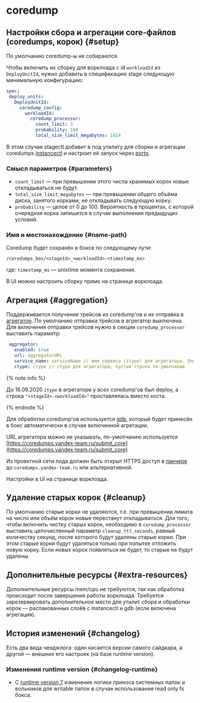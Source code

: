 # coredump

## Настройки сбора и агрегации core-файлов (coredumps, корок) {#setup}

По умолчанию coredump-ы не собираются.

Чтобы включить их сборку для ворклоада с id `workloadId` из `DeployUnitId`, нужно добавить в спецификацию stage следующую минимальную конфигурацию:

```yaml
spec:
 deploy_units:
   DeployUnitId:
     coredump_config: 
       workloadId: 
         coredump_processor: 
           count_limit: 3
           probability: 100
           total_size_limit_megabytes: 1024
```

В этом случае stagectl добавит в под утилиту для сборки и агрегации coredumps [instancectl](https://sandbox.yandex-team.ru/resource/1536388832/view) и настроит её запуск через [porto](https://github.com/yandex/porto/blob/master/porto.md#coredumps).

### Смысл параметров {#parameters}

* `count_limit` — при превышении этого числа хранимых корок новые откладываться не будут.
* `total_size_limit_megabytes` — при превышении общего объёма диска, занятого корками, не откладывать следующую корку.
* `probability` — целое от 0 до 100. Вероятность в процентах, с которой очередная корка запишется в случае выполнения предыдущих условий.

### Имя и местонахождение {#name-path}

Coredump будет сохранён в боксе по следующему пути:

```
/coredumps_box/<stageId>_<workloadId>-<timestamp_ms>
```

где: `timestamp_ms` — unixtime момента сохранения.

В UI можно настроить сборку прямо на странице ворклоада.

## Агрегация {#aggregation}

Поддерживается получение трейсов из coredump'ов и их отправка в [агрегатор](https://wiki.yandex-team.ru/cores-aggregation). По умолчанию отправка трейсов в агрегатор выключена. Для включения отправки трейсов нужно в секции `coredump_processor` выставить параметр:

```yaml
 aggregator: 
   enabled: true
   url: aggregatorURL
   service_name: serviceName // имя сервиса (itype) для агрегатора. Опциональный, по умолчанию используется "deploy.<stageId>.<workloadId>"
   ctype: ctype // ctype для агрегатора, пустая строка по-умолчанию
```

{% note info %}

До 16.09.2020 `itype` в агрегаторе у всех coredump'ов был deploy, а строка `"<stageId>.<workloadId>"` проставлялась вместо хоста.

{% endnote %}

Для обработки coredump'ов используется [gdb](https://sandbox.yandex-team.ru/resource/1550153356/view), который будет принесён в бокс автоматически в случае включенной агрегации.

URL агрегатора можно не указывать, по-умолчанию используется [https://coredumps.yandex-team.ru/submit_core](https://coredumps.yandex-team.ru/submit_core)

Из проектной сети пода должен быть открыт HTTPS доступ в [панчере](https://puncher.yandex-team.ru) до `coredumps.yandex-team.ru` или альтернативной.

Настройки в UI на странице ворклоада.

## Удаление старых корок {#cleanup}

По умолчанию старые корки не удаляются, т.е. при превышении лимита на число или объём корок новые перестанут откладываться. Для того, чтобы включить чистку старых корок, необходимо в `coredump_processor` выставить целочисленный параметр `cleanup_ttl_seconds`, равный количеству секунд, после которого будут удалены старые корки. При этом старые корки будут удаляться только при попытке отложить новую корку. Если новых корок появляться не будет, то старые не будут удалены.

## Дополнительные ресурсы {#extra-resources}

Дополнительные ресурсы mem/cpu не требуются, так как обработка происходит после завершения работы ворклоада.
Требуется зарезервировать дополнительное место для утилит сбора и обработки корок — распакованных слоёв с instancectl и gdb (если включена агрегация).

## История изменений {#changelog}

Есть два вида ченджлога: один касается версии самого сайдкара, а другой — внешних его настроек (на базе runtime version).

### Изменения runtime version {#changelog-runtime}

* С [runtime version 7](../../../reference/patchers-revision.md#new-runtime-version-7) изменение логики приноса системных папок и вольюмов для writable папок в случае использования read only fs бокса.

